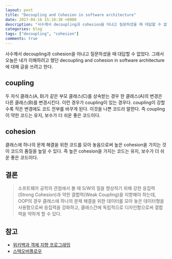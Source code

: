 ```yaml
---
layout: post
title: "Decoupling and Cohesion in software architecture"
date: 2017-04-16 15:10:30 +0900
description: "사수께서 decoupling과 cohesion을 아냐고 질문하셨을 때 대답할 수 없었다. 그래서 오늘은 내가 이해하려고 했던 decoupling and cohesion in software architecture에 대해 글을 쓰려고 한다."
categories: blog
tags: ["decoupling", "cohesion"]
comments: true
---
```


사수께서 decoupling과 cohesion을 아냐고 질문하셨을 때 대답할 수 없었다. 그래서 오늘은 내가 이해하려고 했던 decoupling and cohesion in software architecture에 대해 글을 쓰려고 한다.

## coupling

두 자식 클래스(A, B)가 같은 부모 클래스(C)를 상속받는 경우 한 클래스(A)의 변경은 다른 클래스(B)를 변경시킨다. 이런 경우가 coupling이 있는 경우다. coupling이 강할수록 작은 변경에도 코드 전부를 바꾸게 된다. 이것을 나쁜 코드라 말한다. 즉 coupling이 약한 코드는 유지, 보수가 더 쉬운 좋은 코드이다.

## cohesion

클래스에 하나의 문제 해결을 위한 코드를 모아 놓음으로써 높은 cohesion을 가지는 것이 코드의 품질을 높일 수 있다. 즉 높은 cohesion을 가지는 코드는 유지, 보수가 더 쉬운 좋은 코드이다.

## 결론

> 소프트웨어 공학의 관점에서 볼 때 S/W의 질을 향상하기 위해 강한 응집력(Strong Cohesion)과 약한 결합력(Weak Coupling)을 지향해야 하는데, OOP의 경우 클래스에 하나의 문제 해결을 위한 데이터를 모아 놓은 데이터형을 사용함으로써 응집력을 강화하고, 클래스간에 독립적으로 디자인함으로써 결합력을 약하게 할 수 있다.

## 참고

- [위키백과 객체 지향 프로그래밍](https://ko.wikipedia.org/wiki/%EA%B0%9D%EC%B2%B4_%EC%A7%80%ED%96%A5_%ED%94%84%EB%A1%9C%EA%B7%B8%EB%9E%98%EB%B0%8D)
- [스택오버플로우](http://stackoverflow.com/questions/2881586/cohesion-and-decoupling)


